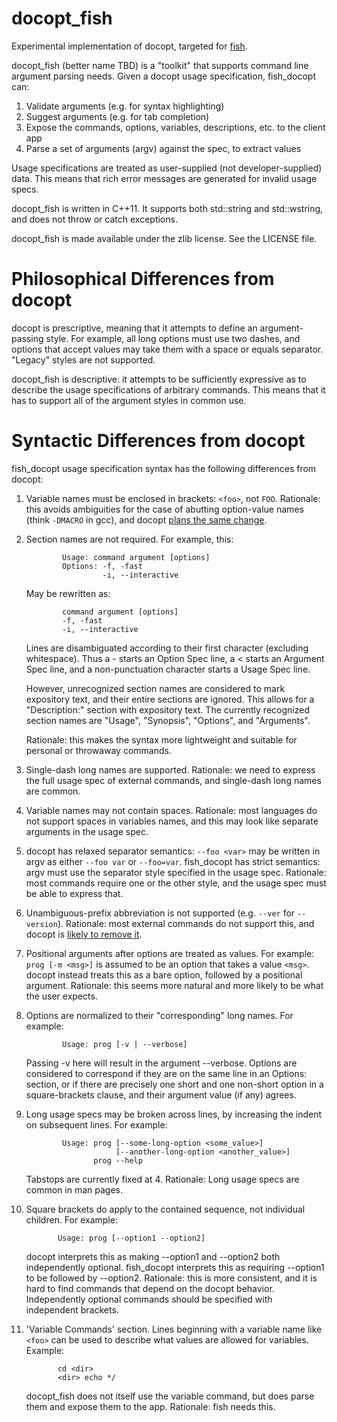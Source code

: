 docopt_fish
===========

Experimental implementation of docopt, targeted for [fish](http://github.com/fish-shell/fish-shell/).

docopt_fish (better name TBD) is a "toolkit" that supports command line argument parsing needs. Given a docopt usage specification, fish_docopt can:

1. Validate arguments (e.g. for syntax highlighting)
2. Suggest arguments (e.g. for tab completion)
3. Expose the commands, options, variables, descriptions, etc. to the client app
4. Parse a set of arguments (argv) against the spec, to extract values

Usage specifications are treated as user-supplied (not developer-supplied) data. This means that rich error messages are generated for invalid usage specs.

docopt_fish is written in C++11. It supports both std::string and std::wstring, and does not throw or catch exceptions.

docopt_fish is made available under the zlib license. See the LICENSE file.

Philosophical Differences from docopt
=====================

docopt is prescriptive, meaning that it attempts to define an argument-passing style. For example, all long options must use two dashes, and options that accept values may take them with a space or equals separator. "Legacy" styles are not supported.

docopt_fish is descriptive: it attempts to be sufficiently expressive as to describe the usage specifications of arbitrary commands. This means that it has to support all of the argument styles in common use.

Syntactic Differences from docopt
=====================

fish_docopt usage specification syntax has the following differences from docopt:

1. Variable names must be enclosed in brackets: `<foo>`, not `FOO`. Rationale: this avoids ambiguities for the case of abutting option-value names (think `-DMACRO` in gcc), and docopt [plans the same change](https://github.com/docopt/docopt/issues/50).
2. Section names are not required. For example, this:

          	   Usage: command argument [options]
          	   Options: -f, -fast
                        -i, --interactive

    May be rewritten as:

          	   command argument [options]
          	   -f, -fast
               -i, --interactive
    
    Lines are disambiguated according to their first character (excluding whitespace). Thus a - starts an Option Spec line, a < starts an Argument Spec line, and a non-punctuation character starts a Usage Spec line.
    
    However, unrecognized section names are considered to mark expository text, and their entire sections are ignored. This allows for a "Description:" section with expository text. The currently recognized section names are "Usage", "Synopsis", "Options", and "Arguments".
    
    Rationale: this makes the syntax more lightweight and suitable for personal or throwaway commands.
3. Single-dash long names are supported. Rationale: we need to express the full usage spec of external commands, and single-dash long names are common.
4. Variable names may not contain spaces. Rationale: most languages do not support spaces in variables names, and this may look like separate arguments in the usage spec.
5. docopt has relaxed separator semantics: `--foo <var>` may be written in argv as either `--foo var` or `--foo=var`. fish_docopt has strict semantics: argv must use the separator style specified in the usage spec. Rationale: most commands require one or the other style, and the usage spec must be able to express that.
6. Unambiguous-prefix abbreviation is not supported (e.g. `--ver` for `--version`). Rationale: most external commands do not support this, and docopt is [likely to remove it](https://github.com/docopt/docopt/issues/104#issuecomment-17539841).
7. Positional arguments after options are treated as values. For example: `prog [-m <msg>]` is assumed to be an option that takes a value `<msg>`. docopt instead treats this as a bare option, followed by a positional argument. Rationale: this seems more natural and more likely to be what the user expects.
8. Options are normalized to their "corresponding" long names. For example:

          	   Usage: prog [-v | --verbose]

	Passing -v here will result in the argument --verbose. Options are considered to correspond if they are on the same line in an Options: section, or if there are precisely one short and one non-short option in a square-brackets clause, and their argument value (if any) agrees.

9. Long usage specs may be broken across lines, by increasing the indent on subsequent lines. For example:

          	   Usage: prog [--some-long-option <some_value>]
          	               [--another-long-option <another_value>]
          		      prog --help

	Tabstops are currently fixed at 4.
	Rationale: Long usage specs are common in man pages.
10. Square brackets do apply to the contained sequence, not individual children. For example:

          	   Usage: prog [--option1 --option2]			   

	docopt interprets this as making --option1 and --option2 both independently optional. fish_docopt interprets this as requiring --option1 to be followed by --option2. Rationale: this is more consistent, and it is hard to find commands that depend on the docopt behavior. Independently optional commands should be specified with independent brackets.
11. 'Variable Commands' section. Lines beginning with a variable name like `<foo>` can be used to describe what values are allowed for variables. Example:
    
          	   cd <dir>
               <dir> echo */
    
     docopt_fish does not itself use the variable command, but does parse them and expose them to the app. Rationale: fish needs this.
